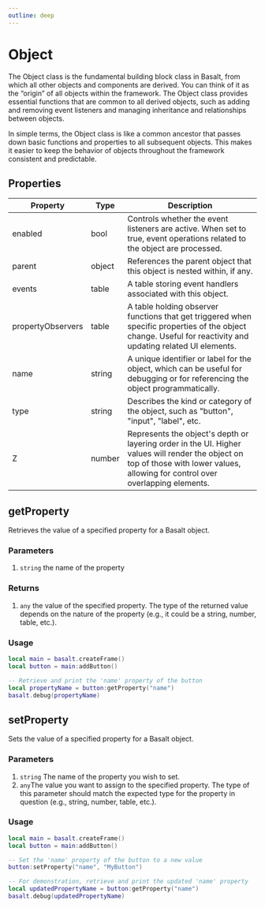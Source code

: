 ```yaml
---
outline: deep
---
```


# Object

The Object class is the fundamental building block class in Basalt, from which all other objects and components are derived. You can think of it as the “origin” of all objects within the framework. The Object class provides essential functions that are common to all derived objects, such as adding and removing event listeners and managing inheritance and relationships between objects.

In simple terms, the Object class is like a common ancestor that passes down basic functions and properties to all subsequent objects. This makes it easier to keep the behavior of objects throughout the framework consistent and predictable.

## Properties

|Property|Type|Description|
|---|---|---|
|enabled|bool|Controls whether the event listeners are active. When set to true, event operations related to the object are processed.
|parent|object|References the parent object that this object is nested within, if any.
|events|table|A table storing event handlers associated with this object.
|propertyObservers|table|A table holding observer functions that get triggered when specific properties of the object change. Useful for reactivity and updating related UI elements.
|name|string|A unique identifier or label for the object, which can be useful for debugging or for referencing the object programmatically.
|type|string|Describes the kind or category of the object, such as "button", "input", "label", etc.
|Z|number|Represents the object's depth or layering order in the UI. Higher values will render the object on top of those with lower values, allowing for control over overlapping elements.

## getProperty

Retrieves the value of a specified property for a Basalt object.

### Parameters

1. `string` the name of the property

### Returns

1. `any` the value of the specified property. The type of the returned value depends on the nature of the property (e.g., it could be a string, number, table, etc.).

### Usage

```lua
local main = basalt.createFrame()
local button = main:addButton()

-- Retrieve and print the 'name' property of the button
local propertyName = button:getProperty("name")
basalt.debug(propertyName)
```

## setProperty

Sets the value of a specified property for a Basalt object.

### Parameters

1. `string` The name of the property you wish to set.
2. `any`The value you want to assign to the specified property. The type of this parameter should match the expected type for the property in question (e.g., string, number, table, etc.).

### Usage

```lua
local main = basalt.createFrame()
local button = main:addButton()

-- Set the 'name' property of the button to a new value
button:setProperty("name", "MyButton")

-- For demonstration, retrieve and print the updated 'name' property
local updatedPropertyName = button:getProperty("name")
basalt.debug(updatedPropertyName)
```
